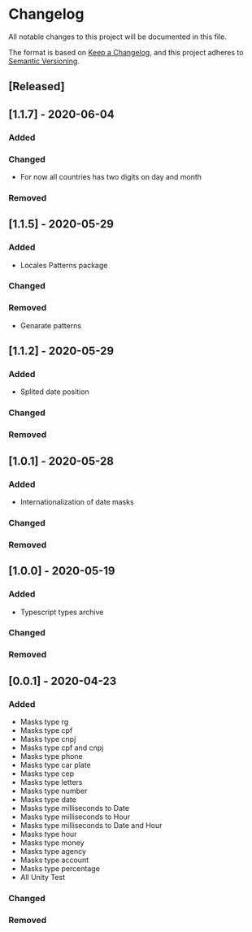 # Changelog
All notable changes to this project will be documented in this file.

The format is based on [Keep a Changelog](https://keepachangelog.com/en/1.0.0/),
and this project adheres to [Semantic Versioning](https://semver.org/spec/v2.0.0.html).

## [Released]

## [1.1.7] - 2020-06-04
### Added
### Changed
 - For now all countries has two digits on day and month
### Removed

## [1.1.5] - 2020-05-29
### Added
 - Locales Patterns package
### Changed
### Removed
 - Genarate patterns

## [1.1.2] - 2020-05-29

### Added
 - Splited date position
### Changed
### Removed

## [1.0.1] - 2020-05-28

### Added
 - Internationalization of date masks
### Changed
### Removed

## [1.0.0] - 2020-05-19

### Added
 - Typescript types archive
### Changed
### Removed

## [0.0.1] - 2020-04-23

### Added
 - Masks type rg
 - Masks type cpf
 - Masks type cnpj
 - Masks type cpf and cnpj
 - Masks type phone
 - Masks type car plate
 - Masks type cep
 - Masks type letters
 - Masks type number
 - Masks type date
 - Masks type milliseconds to Date
 - Masks type milliseconds to Hour
 - Masks type milliseconds to Date and Hour
 - Masks type hour
 - Masks type money
 - Masks type agency
 - Masks type account
 - Masks type percentage
 - All Unity Test
### Changed
### Removed